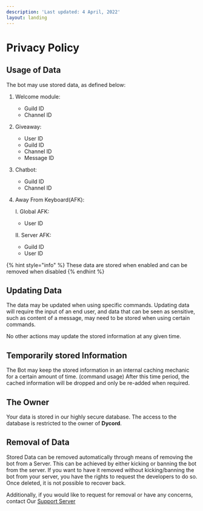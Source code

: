 ```yaml
---
description: 'Last updated: 4 April, 2022'
layout: landing
---
```


# Privacy Policy

## Usage of Data

The bot may use stored data, as defined below:

1. Welcome module:
   * Guild ID
   * Channel ID
2. Giveaway:
   * User ID
   * Guild ID
   * Channel ID
   * Message ID
3. Chatbot:
   * Guild ID
   * Channel ID
4.  Away From Keyboard(AFK):

    I. Global AFK:

    * User ID

    II. Server AFK:

    * Guild ID
    * User ID

{% hint style="info" %}
These data are stored when enabled and can be removed when disabled
{% endhint %}

## Updating Data

The data may be updated when using specific commands. Updating data will require the input of an end user, and data that can be seen as sensitive, such as content of a message, may need to be stored when using certain commands.

No other actions may update the stored information at any given time.

## Temporarily stored Information

The Bot may keep the stored information in an internal caching mechanic for a certain amount of time. (command usage) After this time period, the cached information will be dropped and only be re-added when required.

## The Owner

Your data is stored in our highly secure database. The access to the database is restricted to the owner of **Dycord**.

## Removal of Data

Stored Data can be removed automatically through means of removing the bot from a Server. This can be achieved by either kicking or banning the bot from the server. If you want to have it removed without kicking/banning the bot from your server, you have the rights to request the developers to do so. Once deleted, it is not possible to recover back.

Additionally, if you would like to request for removal or have any concerns, contact Our [Support Server](https://discord.gg/wM7RVuSbvs)
